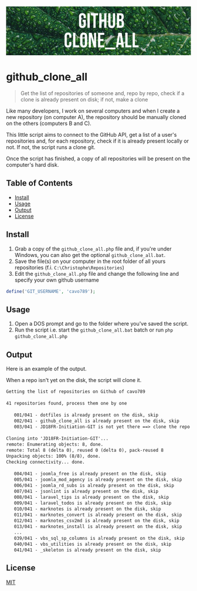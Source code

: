 ![Banner](images/banner.jpg)

# github_clone_all

> Get the list of repositories of someone and, repo by repo, check if a clone is already present on disk; if not, make a clone

Like many developers, I work on several computers and when I create a new repository (on computer A), the repository should be manually cloned on the others (computers B and C).

This little script aims to connect to the GitHub API, get a list of a user's repositories and, for each repository, check if it is already present locally or not. If not, the script runs a clone git.

Once the script has finished, a copy of all repositories will be present on the computer's hard disk.

## Table of Contents

- [Install](#install)
- [Usage](#usage)
- [Output](#output)
- [License](#license)

## Install

1. Grab a copy of the `github_clone_all.php` file and, if you're under Windows, you can also get the optional `github_clone_all.bat`.
2. Save the file(s) on your computer in the root folder of all yours repositories (f.i. `C:\Christophe\Repositories`)
3. Edit the `github_clone_all.php` file and change the following line and specify your own github username

```php
define('GIT_USERNAME', 'cavo789');
```

## Usage

1. Open a DOS prompt and go to the folder where you've saved the script.
2. Run the script i.e. start the `github_clone_all.bat` batch or run `php github_clone_all.php`

## Output

Here is an example of the output.

When a repo isn't yet on the disk, the script will clone it.

```
Getting the list of repositories on Github of cavo789

41 repositories found, process them one by one

   001/041 - dotfiles is already present on the disk, skip
   002/041 - github_clone_all is already present on the disk, skip
   003/041 - JD18FR-Initiation-GIT is not yet there ==> clone the repo

Cloning into 'JD18FR-Initiation-GIT'...
remote: Enumerating objects: 8, done.
remote: Total 8 (delta 0), reused 0 (delta 0), pack-reused 8
Unpacking objects: 100% (8/8), done.
Checking connectivity... done.

   004/041 - joomla_free is already present on the disk, skip
   005/041 - joomla_mod_agency is already present on the disk, skip
   006/041 - joomla_rd_subs is already present on the disk, skip
   007/041 - jsonlint is already present on the disk, skip
   008/041 - laravel_tips is already present on the disk, skip
   009/041 - laravel_todos is already present on the disk, skip
   010/041 - marknotes is already present on the disk, skip
   011/041 - marknotes_convert is already present on the disk, skip
   012/041 - marknotes_csv2md is already present on the disk, skip
   013/041 - marknotes_install is already present on the disk, skip
   ...
   039/041 - vbs_sql_sp_columns is already present on the disk, skip
   040/041 - vbs_utilities is already present on the disk, skip
   041/041 - _skeleton is already present on the disk, skip
```

## License

[MIT](LICENSE)
